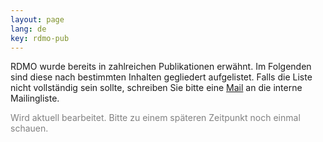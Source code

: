 ```yaml
---
layout: page
lang: de
key: rdmo-pub
---
```


RDMO wurde bereits in zahlreichen Publikationen erwähnt. Im Folgenden sind diese nach bestimmten Inhalten gegliedert aufgelistet.
Falls die Liste nicht vollständig sein sollte, schreiben Sie bitte eine <a href="mailto:rdmo-contact@listserv.dfn.de">Mail</a> an die interne Mailingliste.<br/>

<p style="color:grey;">Wird aktuell bearbeitet. Bitte zu einem späteren Zeitpunkt noch einmal schauen.</p>